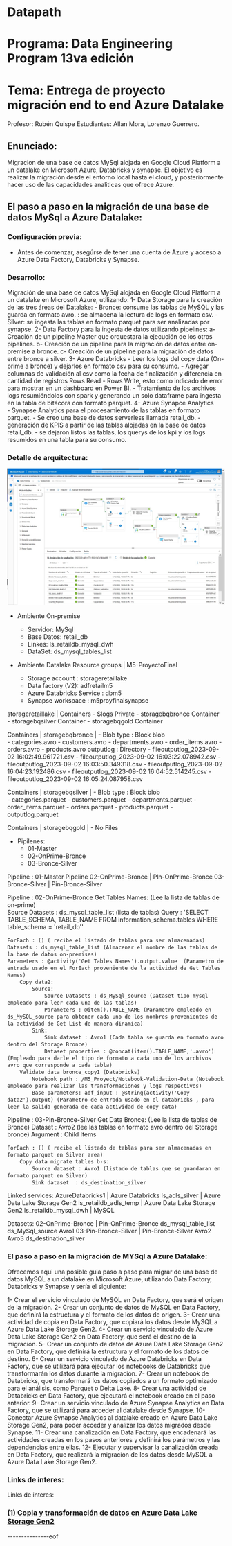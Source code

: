
#  Datapath 
#  Programa: Data Engineering Program 13va edición
# Tema: Entrega de proyecto migración end to end Azure Datalake

Profesor: Rubén Quispe
Estudiantes: Allan Mora, Lorenzo Guerrero.


## Enunciado: 

Migracion de una base de datos MySql alojada en Google Cloud Platform a un datalake en Microsoft Azure, Databricks y synapse. 
El objetivo es realizar la migración desde el entorno local hasta el cloud, y posteriormente hacer uso de las capacidades analitIcas que ofrece Azure.


## El paso a paso en la migración de una base de datos MySql a Azure Datalake:

### Configuración previa:
- Antes de comenzar, asegúrse de tener una cuenta de Azure y acceso a Azure Data Factory, Databricks y Synapse. 

### Desarrollo:

Migración de una base de datos MySql alojada en Google Cloud Platform a un datalake en Microsoft Azure, utilizando: 
1- Data Storage para la creación de las tres áreas del Datalake:
    - Bronce: consume las tablas de MySQL y las guarda en formato avro.
             : se almacena la lectura de logs en formato csv.
    - Silver: se ingesta las tablas en formato parquet para ser analizadas por synapse.
2- Data Factory para la ingesta de datos utilizando pipelines:
    a- Creación de un pipeline Master que orquestara la ejecución de los otros pipelines.
    b- Creación de un pipeline para la migración de datos entre on-premise a bronce.
    c- Creación de un pipeline para la migración de datos entre bronce a silver.
3- Azure Databricks 
    - Leer los logs del copy data (On-prime a bronce) y dejarlos en formato csv para su consumo.
    - Agregar columnas de validación al csv como la fecha de finalización y diferencia en cantidad de registros Rows Read - Rows Write, esto como indicado de error para mostrar en un dashboard en Power BI.
    - Tratamiento de los archivos logs resumiéndolos con spark y generando un solo dataframe para ingesta en la tabla de bitácora con formato parquet.
4- Azure Synapce Analytics  
    - Synapse Analytics para el procesamiento de las tablas en formato parquet.
    - Se creo una base de datos serverless llamada retail_db.
    - generación de KPIS a partir de las tablas alojadas en la base de datos retail_db.
    - se dejaron listos las tablas, los querys de los kpi y los logs resumidos en una tabla para su consumo.


 
### Detalle de arquitectura:

![Arquitectura de la solución propuesta.](https://github.com/Allan36922/Modulo4_DataEng/blob/main/imgs/10-Corrida%20exitosa.png)


* Ambiente On-premise 
	- Servidor: MySql
	- Base Datos: retail_db
	- Linkes: ls_retaildb_mysql_dwh
	- DataSet: ds_mysql_tables_list

* Ambiente Datalake 
Resource groups | M5-ProyectoFinal 
	- Storage account : storageretaillake
	- Data factory (V2): adfretailm5
	- Azure Databricks Service : dbm5
	- Synapse workspace : m5proyfinalsynapse
	

storageretaillake | Containers
	- $logs Private 
	- storagebqbronce Container 	
	- storagebqsilver Container 
	- storagebqgold Container 

Containers | storagebqbronce | 
	- Blob type : Block blob	
	- categories.avro
	- customers.avro
	- departments.avro
	- order_items.avro
	- orders.avro
	- products.avro
outputlog : Directory
	- fileoutputlog_2023-09-02 16:02:49.961721.csv
	- fileoutputlog_2023-09-02 16:03:22.078942.csv
	- fileoutputlog_2023-09-02 16:03:50.349318.csv
	- fileoutputlog_2023-09-02 16:04:23.192486.csv
	- fileoutputlog_2023-09-02 16:04:52.514245.csv
	- fileoutputlog_2023-09-02 16:05:24.087958.csv

Containers | storagebqsilver | 
	- Blob type : Block blob	
	- categories.parquet
	- customers.parquet
	- departments.parquet
	- order_items.parquet
	- orders.parquet
	- products.parquet
	- outputlog.parquet

Containers | storagebqgold | 
	- No Files



* Pipilenes: 
	- 01-Master
	- 02-OnPrime-Bronce
	- 03-Bronce-Silver
	
Pipeline : 01-Master Pipeline
	02-OnPrime-Bronce | Pln-OnPrime-Bronce
	03-Bronce-Silver | Pin-Bronce-Silver

Pipeline : 02-OnPrime-Bronce
	Get Tables Names: (Lee la lista de tablas de on-prime)	
		Source Datasets : ds_mysql_table_list (lista de tablas)
		Query : 'SELECT TABLE_SCHEMA, TABLE_NAME FROM information_schema.tables WHERE table_schema = 'retail_db''
	
    ForEach : () ( recibe el listado de tablas para ser almacenadas)
    Datasets : ds_mysql_table_list (Almacenar el nombre de las tablas de la base de datos on-premises)
    Parameters : @activity('Get Tables Names').output.value  (Parametro de entrada usado en el ForEach proveniente de la actividad de Get Tables Names)
        Copy data2: 
            Source:
                Source Datasets : ds_MySql_source (Dataset tipo mysql empleado para leer cada una de las tablas)
                Parameters : @item().TABLE_NAME (Parametro empleado en ds_MySQL_source para obtener cada uno de los nombres provenientes de la actividad de Get List de manera dinamica)
            Sink:
                Sink dataset : Avro1 (Cada tabla se guarda en formato avro dentro del Storage Bronce)
                Dataset properties : @concat(item().TABLE_NAME,'.avro')  (Empleado para darle el tipo de formato a cada uno de los archivos avro que corresponde a cada tabla)
        Validate data bronce_copy1 (Databricks)    
            Notebook path : /M5_Proyect/Notebook-Validation-Data (Notebook empleado para realizar las transformaciones y logs respectivos)
            Base parameters: adf_input : @string(activity('Copy data2').output) (Parametro de entrada usado en el databricks , para leer la salida generada de cada actividad de copy data)


Pipeline : 03-Pin-Bronce-Silver
	Get Data Bronce: (Lee la lista de tablas de Bronce)	
		Dataset : Avro2 (lee las tablas en formato avro dentro del Storage bronce)
		Argument : Child Items
		
    ForEach : () ( recibe el listado de tablas para ser almacenadas en formato parquet en Silver area)	
		Copy data migrate tables b-s:
			Source dataset : Avro1 (listado de tablas que se guardaran en formato parquet en Silver)
			Sink dataset  : ds_destination_silver

Linked services:
AzureDatabricks1 | Azure Databricks
ls_adls_silver | Azure Data Lake Storage Gen2
ls_retaildb_adls_temp | Azure Data Lake Storage Gen2
ls_retaildb_mysql_dwh | MySQL 

Datasets:
02-OnPrime-Bronce | Pln-OnPrime-Bronce
	ds_mysql_table_list
	ds_MySql_source
	Avro1
03-Pin-Bronce-Silver | Pin-Bronce-Silver
	Avro2
	Avro3
	ds_destination_silver





### El paso a paso en la migración de MYSql a Azure Datalake:

Ofrecemos aqui una posible guia paso a paso para migrar de una base de datos MySQL a un datalake en Microsoft Azure, utilizando Data Factory, Databricks y Synapse y sería el siguiente:

1- Crear el servicio vinculado de MySQL en Data Factory, que será el origen de la migración. 
2- Crear un conjunto de datos de MySQL en Data Factory, que definirá la estructura y el formato de los datos de origen. 
3- Crear una actividad de copia en Data Factory, que copiará los datos desde MySQL a Azure Data Lake Storage Gen2. 
4- Crear un servicio vinculado de Azure Data Lake Storage Gen2 en Data Factory, que será el destino de la migración. 
5- Crear un conjunto de datos de Azure Data Lake Storage Gen2 en Data Factory, que definirá la estructura y el formato de los datos de destino.
6- Crear un servicio vinculado de Azure Databricks en Data Factory, que se utilizará para ejecutar los notebooks de Databricks que transformarán los datos durante la migración. 
7- Crear un notebook de Databricks, que transformará los datos copiados a un formato optimizado para el análisis, como Parquet o Delta Lake. 
8- Crear una actividad de Databricks en Data Factory, que ejecutará el notebook creado en el paso anterior. 
9- Crear un servicio vinculado de Azure Synapse Analytics en Data Factory, que se utilizará para acceder al datalake desde Synapse. 
10- Conectar Azure Synapse Analytics al datalake creado en Azure Data Lake Storage Gen2, para poder acceder y analizar los datos migrados desde Synapse.
11- Crear una canalización en Data Factory, que encadenará las actividades creadas en los pasos anteriores y definirá los parámetros y las dependencias entre ellas.
12- Ejecutar y supervisar la canalización creada en Data Factory, que realizará la migración de los datos desde MySQL a Azure Data Lake Storage Gen2.

### Links de interes:
Links de interes:
### [(1) Copia y transformación de datos en Azure Data Lake Storage Gen2](https://learn.microsoft.com/es-es/azure/data-factory/connector-azure-data-lake-storage)



---------------eof
